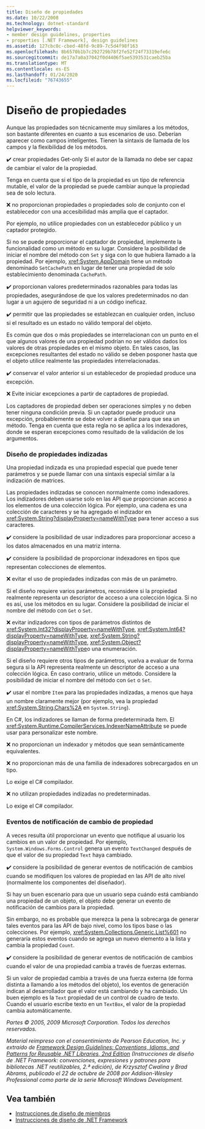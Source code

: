 ```yaml
---
title: Diseño de propiedades
ms.date: 10/22/2008
ms.technology: dotnet-standard
helpviewer_keywords:
- member design guidelines, properties
- properties [.NET Framework], design guidelines
ms.assetid: 127cbc0c-cbed-48fd-9c89-7c5d4f98f163
ms.openlocfilehash: 8b6570b1b7c292729b78f2fe52f24f73319efe6c
ms.sourcegitcommit: de17a7a0a37042f0d4406f5ae5393531caeb25ba
ms.translationtype: MT
ms.contentlocale: es-ES
ms.lasthandoff: 01/24/2020
ms.locfileid: "76743655"
---
```

# <a name="property-design"></a>Diseño de propiedades
Aunque las propiedades son técnicamente muy similares a los métodos, son bastante diferentes en cuanto a sus escenarios de uso. Deberían aparecer como campos inteligentes. Tienen la sintaxis de llamada de los campos y la flexibilidad de los métodos.

 ✔️ crear propiedades Get-only Si el autor de la llamada no debe ser capaz de cambiar el valor de la propiedad.

 Tenga en cuenta que si el tipo de la propiedad es un tipo de referencia mutable, el valor de la propiedad se puede cambiar aunque la propiedad sea de solo lectura.

 ❌ no proporcionan propiedades o propiedades solo de conjunto con el establecedor con una accesibilidad más amplia que el captador.

 Por ejemplo, no utilice propiedades con un establecedor público y un captador protegido.

 Si no se puede proporcionar el captador de propiedad, implemente la funcionalidad como un método en su lugar. Considere la posibilidad de iniciar el nombre del método con `Set` y siga con lo que hubiera llamado a la propiedad. Por ejemplo, <xref:System.AppDomain> tiene un método denominado `SetCachePath` en lugar de tener una propiedad de solo establecimiento denominada `CachePath`.

 ✔️ proporcionan valores predeterminados razonables para todas las propiedades, asegurándose de que los valores predeterminados no dan lugar a un agujero de seguridad ni a un código ineficaz.

 ✔️ permitir que las propiedades se establezcan en cualquier orden, incluso si el resultado es un estado no válido temporal del objeto.

 Es común que dos o más propiedades se interrelacionan con un punto en el que algunos valores de una propiedad podrían no ser válidos dados los valores de otras propiedades en el mismo objeto. En tales casos, las excepciones resultantes del estado no válido se deben posponer hasta que el objeto utilice realmente las propiedades interrelacionadas.

 ✔️ conservar el valor anterior si un establecedor de propiedad produce una excepción.

 ❌ Evite iniciar excepciones a partir de captadores de propiedad.

 Los captadores de propiedad deben ser operaciones simples y no deben tener ninguna condición previa. Si un captador puede producir una excepción, probablemente se debe volver a diseñar para que sea un método. Tenga en cuenta que esta regla no se aplica a los indexadores, donde se esperan excepciones como resultado de la validación de los argumentos.

### <a name="indexed-property-design"></a>Diseño de propiedades indizadas
 Una propiedad indizada es una propiedad especial que puede tener parámetros y se puede llamar con una sintaxis especial similar a la indización de matrices.

 Las propiedades indizadas se conocen normalmente como indexadores. Los indizadores deben usarse solo en las API que proporcionan acceso a los elementos de una colección lógica. Por ejemplo, una cadena es una colección de caracteres y se ha agregado el indizador en <xref:System.String?displayProperty=nameWithType> para tener acceso a sus caracteres.

 ✔️ considere la posibilidad de usar indizadores para proporcionar acceso a los datos almacenados en una matriz interna.

 ✔️ considere la posibilidad de proporcionar indexadores en tipos que representan colecciones de elementos.

 ❌ evitar el uso de propiedades indizadas con más de un parámetro.

 Si el diseño requiere varios parámetros, reconsidere si la propiedad realmente representa un descriptor de acceso a una colección lógica. Si no es así, use los métodos en su lugar. Considere la posibilidad de iniciar el nombre del método con `Get` o `Set`.

 ❌ evitar indizadores con tipos de parámetros distintos de <xref:System.Int32?displayProperty=nameWithType>, <xref:System.Int64?displayProperty=nameWithType>, <xref:System.String?displayProperty=nameWithType>, <xref:System.Object?displayProperty=nameWithType>o una enumeración.

 Si el diseño requiere otros tipos de parámetros, vuelva a evaluar de forma segura si la API representa realmente un descriptor de acceso a una colección lógica. En caso contrario, utilice un método. Considere la posibilidad de iniciar el nombre del método con `Get` o `Set`.

 ✔️ usar el nombre `Item` para las propiedades indizadas, a menos que haya un nombre claramente mejor (por ejemplo, vea la propiedad <xref:System.String.Chars%2A> en `System.String`).

 En C#, los indizadores se llaman de forma predeterminada Item. El <xref:System.Runtime.CompilerServices.IndexerNameAttribute> se puede usar para personalizar este nombre.

 ❌ no proporcionan un indexador y métodos que sean semánticamente equivalentes.

 ❌ no proporcionan más de una familia de indexadores sobrecargados en un tipo.

 Lo exige el C# compilador.

 ❌ no utilizan propiedades indizadas no predeterminadas.

 Lo exige el C# compilador.

### <a name="property-change-notification-events"></a>Eventos de notificación de cambio de propiedad
 A veces resulta útil proporcionar un evento que notifique al usuario los cambios en un valor de propiedad. Por ejemplo, `System.Windows.Forms.Control` genera un evento `TextChanged` después de que el valor de su propiedad `Text` haya cambiado.

 ✔️ considere la posibilidad de generar eventos de notificación de cambios cuando se modifiquen los valores de propiedad en las API de alto nivel (normalmente los componentes del diseñador).

 Si hay un buen escenario para que un usuario sepa cuándo está cambiando una propiedad de un objeto, el objeto debe generar un evento de notificación de cambios para la propiedad.

 Sin embargo, no es probable que merezca la pena la sobrecarga de generar tales eventos para las API de bajo nivel, como los tipos base o las colecciones. Por ejemplo, <xref:System.Collections.Generic.List%601> no generaría estos eventos cuando se agrega un nuevo elemento a la lista y cambia la propiedad `Count`.

 ✔️ considere la posibilidad de generar eventos de notificación de cambios cuando el valor de una propiedad cambia a través de fuerzas externas.

 Si un valor de propiedad cambia a través de una fuerza externa (de forma distinta a llamando a los métodos del objeto), los eventos de generación indican al desarrollador que el valor está cambiando y ha cambiado. Un buen ejemplo es la `Text` propiedad de un control de cuadro de texto. Cuando el usuario escribe texto en un `TextBox`, el valor de la propiedad cambia automáticamente.

 *Partes © 2005, 2009 Microsoft Corporation. Todos los derechos reservados.*

 *Material reimpreso con el consentimiento de Pearson Education, Inc. y extraído de [Framework Design Guidelines: Conventions, Idioms, and Patterns for Reusable .NET Libraries, 2nd Edition](https://www.informit.com/store/framework-design-guidelines-conventions-idioms-and-9780321545619) (Instrucciones de diseño de .NET Framework: convenciones, expresiones y patrones para bibliotecas .NET reutilizables, 2.ª edición), de Krzysztof Cwalina y Brad Abrams, publicado el 22 de octubre de 2008 por Addison-Wesley Professional como parte de la serie Microsoft Windows Development.*

## <a name="see-also"></a>Vea también

- [Instrucciones de diseño de miembros](../../../docs/standard/design-guidelines/member.md)
- [Instrucciones de diseño de .NET Framework](../../../docs/standard/design-guidelines/index.md)
